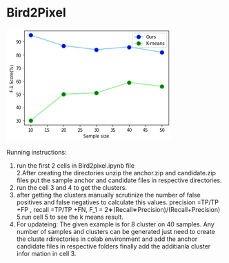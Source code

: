 # Bird2Pixel

![alt text](https://github.com/SuriDipannitaSayeed/Bird2Pixel/blob/main/plot.png)

Running instructions:
1. run the first 2 cells in Bird2pixel.ipynb file\
2.After creating the directories unzip the anchor.zip and candidate.zip files  put the sample anchor and candidate files in respective directories.
3. run the cell 3 and 4 to get the clusters.
4. after getting the clusters manually scrutinize the number of false positives and false negatives to calculate this values.
precision =TP/TP +FP , recall =TP/TP +FN, F_1 = 2∗(Recall∗Precision)/(Recall+Precision)
5.run cell 5 to see the k means result.
6. For updateing: The given example is for 8 cluster on 40 samples. Any number of samples and clusters can be generated just need to create the cluste rdirectories in colab environment and add the anchor candidate files in respective folders finally add the additianla cluster infor mation in cell 3.
